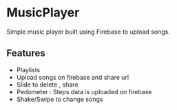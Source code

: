 # MusicPlayer
Simple music player built using Firebase to upload songs.

## Features
* Playlists
* Upload songs on firebase and share url
* Slide to delete , share
* Pedometer : Steps data is uploaded on firebase
* Shake/Swipe to change songs
